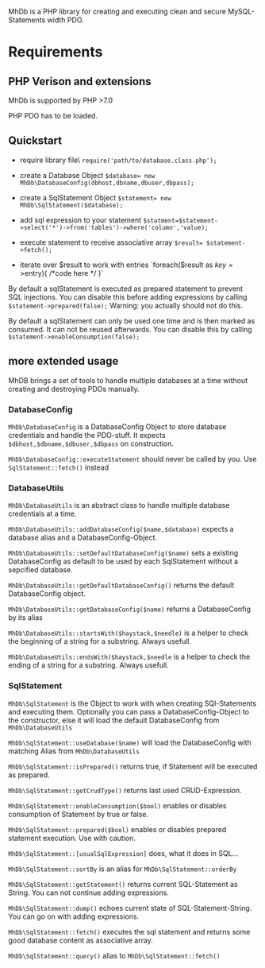 MhDb is a PHP library for creating and executing clean and secure MySQL-Statements width PDO.

# Requirements

## PHP Verison and extensions
MhDb is supported by PHP >7.0

PHP PDO has to be loaded.

## Quickstart

- require library file\\
`require('path/to/database.class.php');`

- create a Database Object
`$database= new MhDb\DatabaseConfig(dbhost,dbname,dbuser,dbpass);`

- create a SqlStatement Object
`$statement= new MhDb\SqlStatement($database);`

- add sql expression to your statement
`$statment=$statement->select('*')->from('tables')->where('column','value);`

- execute statement to receive associative array
`$result= $statement->fetch();`

- iterate over $result to work with entries
`foreach($result as $key=>$entry){ /*code here */ }`

By default a sqlStatement is executed as prepared statement to prevent SQL injections.
You can disable this before adding expressions by calling
`$statement->prepared(false);`
Warning: you actually should not do this.

By default a sqlStatement can only be used one time and is then marked as consumed. It can not be reused afterwards. You can disable this by calling `$statement->enableConsumption(false);`


## more extended usage
MhDB brings a set of tools to handle multiple databases at a time without creating and destroying PDOs manually.

### DatabaseConfig
`MhDb\DatabaseConfig` is a DatabaseConfig Object to store database credentials and handle the PDO-stuff. It expects `$dbhost,$dbname,$dbuser,$dbpass` on construction.

`MhDb\DatabaseConfig::executeStatement` should never be called by you. Use `SqlStatement::fetch()` instead

### DatabaseUtils
`MhDb\DatabaseUtils` is an abstract class to handle multiple database credentials at a time.

`MhDb\DatabaseUtils::addDatabaseConfig($name,$database)` expects a database alias and a DatabaseConfig-Object.

`MhDb\DatabaseUtils::setDefaultDatabaseConfig($name)` sets a existing DatabaseConfig as default to be used by each SqlStatement without a sepcified database.

`MhDb\DatabaseUtils::getDefaultDatabaseConfig()` returns the default DatabaseConfig object.

`MhDb\DatabaseUtils::getDatabaseConfig($name)` returns a DatabaseConfig by its alias

`MhDb\DatabaseUtils::startsWith($haystack,$needle)` is a helper to check the beginning of a string for a substring. Always usefull.

`MhDb\DatabaseUtils::endsWith($haystack,$needle` is a helper to check the ending of a string for a substring. Always usefull.

### SqlStatement
`MhDb\SqlStatement` is the Object to work with when creating SQl-Statements and executing them. Optionally you can pass a DatabaseConfig-Object to the constructor, else it will load the default DatabaseConfig from `MhDb\DatabaseUtils`

`MhDb\SqlStatement::useDatabase($name)` will load the DatabaseConfig with matching Alias from `MhDb\DatabaseUtils`

`MhDb\SqlStatement::isPrepared()` returns true, if Statement will be executed as prepared.

`MhDb\SqlStatement::getCrudType()` returns last used CRUD-Expression.

`MhDb\SqlStatement::enableConsumption($bool)` enables or disables consumption of Statement by true or false. 

`MhDb\SqlStatement::prepared($bool)` enables or disables prepared statement execution. Use with caution.

`MhDb\SqlStatement::[usualSqlExpression]` does, what it does in SQL...

`MhDb\SqlStatement::sortBy` is an alias for `MhDb\SqlStatement::orderBy`

`MhDb\SqlStatement::getStatement()` returns current SQL-Statement as String. You can not continue adding expressions.

`MhDb\SqlStatement::dump()` echoes current state of SQL-Statement-String. You can go on with adding expressions.

`MhDb\SqlStatement::fetch()` executes the sql statement and returns some good database content as associative array.

`MhDb\SqlStatement::query()` alias to `MhDb\SqlStatement::fetch()`






